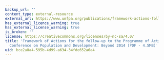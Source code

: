 ```yaml
---
backup_url: ''
content_type: external-resource
external_url: https://www.unfpa.org/publications/framework-actions-follow-programme-action-international-conference-population-and
has_external_licence_warning: true
has_external_license_warning: true
is_broken: ''
license: https://creativecommons.org/licenses/by-nc-sa/4.0/
title: 'Framework of Actions for the follow-up to the Programme of Action of the International
  Conference on Population and Development: Beyond 2014 (PDF - 4.5MB)'
uid: bce2a8a4-595b-4d99-a634-34fde652a6a4
---
```

